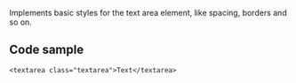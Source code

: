 Implements basic styles for the text area element, like spacing, borders and so on.

## Code sample

```
<textarea class="textarea">Text</textarea>
```
